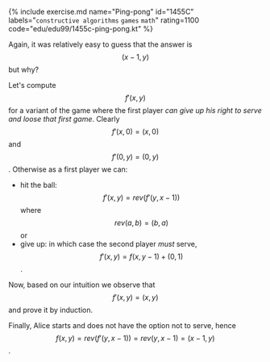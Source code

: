 {% include exercise.md name="Ping-pong" id="1455C" labels="`constructive algorithms` `games` `math`" rating=1100 code="edu/edu99/1455c-ping-pong.kt" %}

Again, it was relatively easy to guess that the answer is $$(x-1, y)$$ but why?

Let's compute $$f'(x, y)$$ for a variant of the game where the first player _can give up his right to serve and loose that first game_.  Clearly $$f'(x, 0) = (x, 0)$$ and $$f'(0, y) = (0, y)$$.  Otherwise as a first player we can:

* hit the ball: $$f'(x, y) = rev(f'(y, x-1))$$ where $$rev(a, b) = (b, a)$$ or
* give up: in which case the second player *must* serve, $$f'(x, y) = f(x, y-1) + (0,1)$$.

Now, based on our intuition we observe that $$f'(x, y) = (x, y)$$ and prove it by induction.

Finally, Alice starts and does not have the option not to serve, hence $$f(x, y) = rev(f'(y, x-1)) = rev(y, x-1) = (x-1, y)$$.
